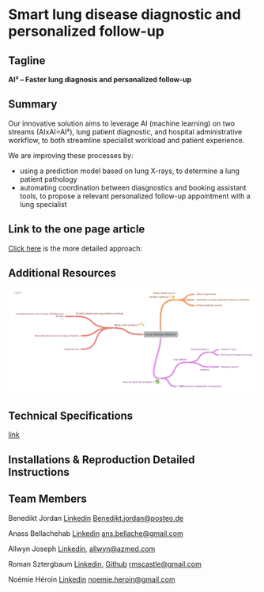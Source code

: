 # Smart lung disease diagnostic and personalized follow-up
## Tagline

**AI² – Faster lung diagnosis and personalized follow-up**


## Summary

Our innovative solution aims to leverage AI (machine learning) on two streams (AIxAI=AI²), lung patient diagnostic, and hospital administrative workflow, to both streamline specialist workload and patient experience.

We are improving these processes by:
- using a prediction model based on lung X-rays, to determine a lung patient pathology
- automating coordination between diasgnostics and booking assistant tools, to propose a relevant personalized follow-up appointment with a lung specialist

## Link to the one page article

[Click here](one_page_article.md) is the more detailed approach:

## Additional Resources

![text](assets/lung_disease_detector_coogle.png)

## Technical Specifications

[link](technical_specifications.md)

## Installations & Reproduction Detailed Instructions

## Team Members

Benedikt Jordan [Linkedin](https://www.linkedin.com/in/benedikt-jordan-9b068b9a/) Benedikt.jordan@posteo.de

Anass Bellachehab [Linkedin](https://www.linkedin.com/in/anass-bellachehab-a89baa8a/) ans.bellache@gmail.com

Allwyn Joseph [Linkedin](https://www.linkedin.com/in/allwyn-joseph/), allwyn@azmed.com

Roman Sztergbaum [Linkedin](https://www.linkedin.com/in/roman-sztergbaum), [Github](https://github.com/Milerius) rmscastle@gmail.com

Noémie Héroin [Linkedin](www.linkedin.com/in/noemie-heroin) noemie.heroin@gmail.com
